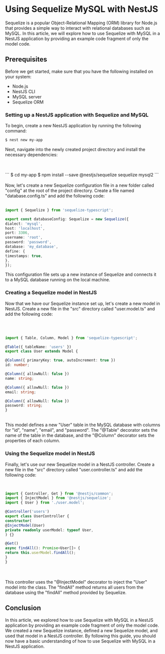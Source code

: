 # Using Sequelize MySQL with NestJS

Sequelize is a popular Object-Relational Mapping (ORM) library for Node.js that provides a simple way to interact with relational databases such as MySQL. In this article, we will explore how to use Sequelize with MySQL in a NestJS application by providing an example code fragment of only the model code.
<br>
## Prerequisites

Before we get started, make sure that you have the following installed on your system:
<br>
* Node.js
* NestJS CLI
* MySQL server
* Sequelize ORM

### **Setting up a NestJS application with Sequelize and MySQL**

To begin, create a new NestJS application by running the following command:

``` sh
$ nest new my-app
```

Next, navigate into the newly created project directory and install the necessary dependencies:

<br>
<br>
```
$ cd my-app
$ npm install --save @nestjs/sequelize sequelize mysql2
```
<br>
<br>
Now, let's create a new Sequelize configuration file in a new folder called "config" at the root of the project directory. Create a file named "database.config.ts" and add the following code:

<br>
<br>

``` ts
import { Sequelize } from 'sequelize-typescript';

export const databaseConfig: Sequelize = new Sequelize({
dialect: 'mysql',
host: 'localhost',
port: 3306,
username: 'root',
password: 'password',
database: 'my_database',
define: {
timestamps: true,
},
});
```

This configuration file sets up a new instance of Sequelize and connects it to a MySQL database running on the local machine.
<br>
### Creating a Sequelize model in NestJS

Now that we have our Sequelize instance set up, let's create a new model in NestJS. Create a new file in the "src" directory called "user.model.ts" and add the following code:

<br>
<br>

``` ts
import { Table, Column, Model } from 'sequelize-typescript';

@Table({ tableName: 'users' })
export class User extends Model {

@Column({ primaryKey: true, autoIncrement: true })
id: number;

@Column({ allowNull: false })
name: string;

@Column({ allowNull: false })
email: string;

@Column({ allowNull: false })
password: string;
}
```


<br>
This model defines a new "User" table in the MySQL database with columns for "id", "name", "email", and "password". The "@Table" decorator sets the name of the table in the database, and the "@Column" decorator sets the properties of each column.
<br>

### Using the Sequelize model in NestJS

Finally, let's use our new Sequelize model in a NestJS controller. Create a new file in the "src" directory called "user.controller.ts" and add the following code:

<br>


``` typescript
import { Controller, Get } from '@nestjs/common';
import { InjectModel } from '@nestjs/sequelize';
import { User } from './user.model';

@Controller('users')
export class UserController {
constructor(
@InjectModel(User)
private readonly userModel: typeof User,
) {}

@Get()
async findAll(): Promise<User[]> {
return this.userModel.findAll();
}
}
```


<br>
<br>
This controller uses the "@InjectModel" decorator to inject the "User" model into the class. The "findAll" method returns all users from the database using the "findAll" method provided by Sequelize.
<br>



## Conclusion

In this article, we explored how to use Sequelize with MySQL in a NestJS application by providing an example code fragment of only the model code. We created a new Sequelize instance, defined a new Sequelize model, and used that model in a NestJS controller. By following this guide, you should now have a basic understanding of how to use Sequelize with MySQL in a NestJS application.